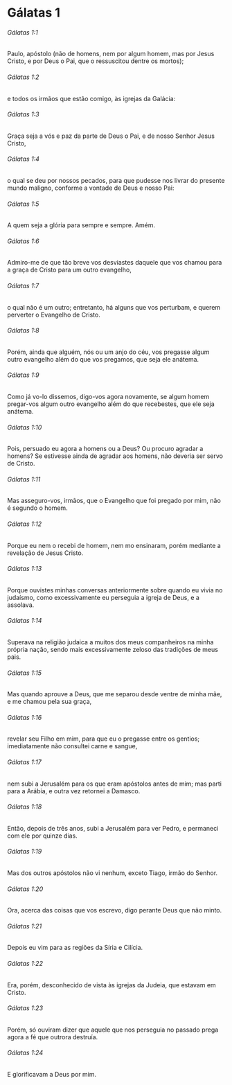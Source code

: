 # Gálatas 1

###### Gálatas 1:1

Paulo, apóstolo (não de homens, nem por algum homem, mas por Jesus Cristo, e por Deus o Pai, que o ressuscitou dentre os mortos);

###### Gálatas 1:2

e todos os irmãos que estão comigo, às igrejas da Galácia:

###### Gálatas 1:3

Graça seja a vós e paz da parte de Deus o Pai, e de nosso Senhor Jesus Cristo,

###### Gálatas 1:4

o qual se deu por nossos pecados, para que pudesse nos livrar do presente mundo maligno, conforme a vontade de Deus e nosso Pai:

###### Gálatas 1:5

A quem seja a glória para sempre e sempre. Amém.

###### Gálatas 1:6

Admiro-me de que tão breve vos desviastes daquele que vos chamou para a graça de Cristo para um outro evangelho,

###### Gálatas 1:7

o qual não é um outro; entretanto, há alguns que vos perturbam, e querem perverter o Evangelho de Cristo.

###### Gálatas 1:8

Porém, ainda que alguém, nós ou um anjo do céu, vos pregasse algum outro evangelho além do que vos pregamos, que seja ele anátema.

###### Gálatas 1:9

Como já vo-lo dissemos, digo-vos agora novamente, se algum homem pregar-vos algum outro evangelho além do que recebestes, que ele seja anátema.

###### Gálatas 1:10

Pois, persuado eu agora a homens ou a Deus? Ou procuro agradar a homens? Se estivesse ainda de agradar aos homens, não deveria ser servo de Cristo.

###### Gálatas 1:11

Mas asseguro-vos, irmãos, que o Evangelho que foi pregado por mim, não é segundo o homem.

###### Gálatas 1:12

Porque eu nem o recebi de homem, nem mo ensinaram, porém mediante a revelação de Jesus Cristo.

###### Gálatas 1:13

Porque ouvistes minhas conversas anteriormente sobre quando eu vivia no judaísmo, como excessivamente eu perseguia a igreja de Deus, e a assolava.

###### Gálatas 1:14

Superava na religião judaica a muitos dos meus companheiros na minha própria nação, sendo mais excessivamente zeloso das tradições de meus pais.

###### Gálatas 1:15

Mas quando aprouve a Deus, que me separou desde ventre de minha mãe, e me chamou pela sua graça,

###### Gálatas 1:16

revelar seu Filho em mim, para que eu o pregasse entre os gentios; imediatamente não consultei carne e sangue,

###### Gálatas 1:17

nem subi a Jerusalém para os que eram apóstolos antes de mim; mas parti para a Arábia, e outra vez retornei a Damasco.

###### Gálatas 1:18

Então, depois de três anos, subi a Jerusalém para ver Pedro, e permaneci com ele por quinze dias.

###### Gálatas 1:19

Mas dos outros apóstolos não vi nenhum, exceto Tiago, irmão do Senhor.

###### Gálatas 1:20

Ora, acerca das coisas que vos escrevo, digo perante Deus que não minto.

###### Gálatas 1:21

Depois eu vim para as regiões da Síria e Cilícia.

###### Gálatas 1:22

Era, porém, desconhecido de vista às igrejas da Judeia, que estavam em Cristo.

###### Gálatas 1:23

Porém, só ouviram dizer que aquele que nos perseguia no passado prega agora a fé que outrora destruía.

###### Gálatas 1:24

E glorificavam a Deus por mim.


